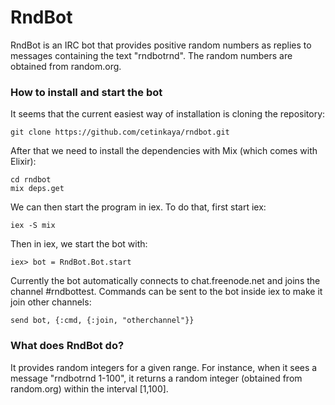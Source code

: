 RndBot
======

RndBot is an IRC bot that provides positive random numbers as replies to messages containing the text "rndbotrnd". The random numbers are obtained from random.org. 

### How to install and start the bot

It seems that the current easiest way of installation is cloning the repository:

```
git clone https://github.com/cetinkaya/rndbot.git
```

After that we need to install the dependencies with Mix (which comes with Elixir):

```
cd rndbot
mix deps.get
````

We can then start the program in iex. To do that, first start iex:

```
iex -S mix
```

Then in iex, we start the bot with:

```
iex> bot = RndBot.Bot.start
```

Currently the bot automatically connects to chat.freenode.net and joins the channel #rndbottest. Commands can be sent to the bot inside iex to make it join other channels:

```
send bot, {:cmd, {:join, "otherchannel"}}
```

### What does RndBot do?

It provides random integers for a given range. For instance, when it sees a message "rndbotrnd 1-100", it returns a random integer (obtained from random.org) within the interval [1,100]. 
